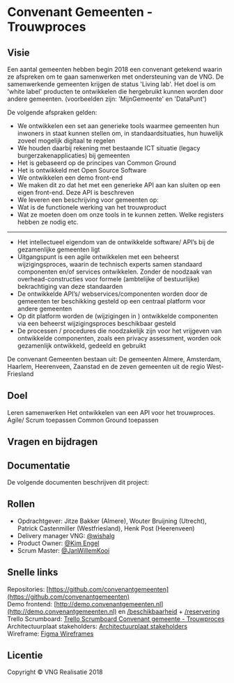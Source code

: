# Convenant Gemeenten - Trouwproces


## Visie 
Een aantal gemeenten hebben begin 2018 een convenant getekend waarin ze afspreken om te gaan samenwerken met ondersteuning van de VNG. De samenwerkende gemeenten krijgen de status 'Living lab'. Het doel is om 'white label' producten te ontwikkelen die hergebruikt kunnen worden door andere gemeenten. (voorbeelden zijn: 'MijnGemeente' en 'DataPunt')

De volgende afspraken gelden:

* We ontwikkelen een set aan generieke tools waarmee gemeenten hun inwoners in staat kunnen stellen om, in standaardsituaties, hun huwelijk zoveel mogelijk digitaal te regelen
* We houden daarbij rekening met bestaande ICT situatie (legacy burgerzakenapplicaties) bij gemeenten
* Het is gebaseerd op de principes van Common Ground
* Het is ontwikkeld met Open Source Software
* We ontwikkelen een demo front-end 
* We maken dit zo dat het met een generieke API aan kan sluiten op een eigen front-end. Deze API is beschreven
* We leveren een beschrijving voor gemeenten op:
* Wat is de functionele werking van het trouwproduct
* Wat ze moeten doen om onze tools in te kunnen zetten. Welke registers hebben ze nodig etc.

---
* Het intellectueel eigendom van de ontwikkelde software/ API’s bij de gezamenlijke gemeenten ligt
* Uitgangspunt is een agile ontwikkelen met een beheerst wijzigingsproces, waarin de technisch experts samen standaard componenten en/of  services ontwikkelen. Zonder de noodzaak van overhead-constructies voor formele (ambtelijke of bestuurlijke) bekrachtiging van deze standaarden
* De ontwikkelde API’s/ webservices/componenten worden door de gemeenten ter beschikking gesteld op een centraal platform voor andere gemeenten
* Op dit platform worden de (wijzigingen in ) ontwikkelde componenten via een beheerst wijzigingsproces beschikbaar gesteld
* De processen / procedures die noodzakelijk zijn voor het vrijgeven van ontwikkelde componenten, zoals een privacy assessment, worden ook gezamenlijk ontwikkeld, gedeeld en gebruikt

De convenant Gemeenten bestaan uit: De gemeenten Almere, Amsterdam, Haarlem, Heerenveen, Zaanstad en de zeven gemeenten uit de regio West-Friesland

## Doel
Leren samenwerken
Het ontwikkelen van een API voor het trouwproces. 
Agile/ Scrum toepassen
Common Ground toepassen

## Vragen en bijdragen


## Documentatie
De volgende documenten beschrijven dit project:

## Rollen

- Opdrachtgever: Jitze Bakker (Almere), Wouter Bruijning (Utrecht), Patrick Castenmiller (Westfriesland), Henk Post (Heerenveen)
- Delivery manager VNG: [@wishalg](https://github.com/wishalg)
- Product Owner: [@Kim Engel](https://github.com/kimengel)
- Scrum Master:  [@JanWillemKooi](https://github.com/JanWillemKooi)

## Snelle links
Repositories: [https://github.com/convenantgemeenten](https://github.com/convenantgemeenten)  
Demo frontend: [http://demo.convenantgemeenten.nl](http://demo.convenantgemeenten.nl) en [/beschikbaarheid](http://demo.convenantgemeenten.nl/beschikbaarheid) + [/reservering](http://demo.convenantgemeenten.nl/reservering)
Trello Scrumboard: [Trello Scrumboard Convenant gemeente - Trouwproces](https://trello.com/b/IS5kRF4A/convenant-gemeenten)  
Architectuurplaat stakeholders: [Architectuurplaat stakeholders](https://github.com/VNG-Realisatie/convenant-gemeenten/blob/master/Documents/Architectuur/Trouwplanner%20-%20architectuur%20-%20stakeholders.pdf)  
Wireframe: [Figma Wireframes](https://www.figma.com/file/PZtGGVGqQQWM7hbco5UE64S6/Trouwapp?node-id=6%3A85)


## Licentie
Copyright © VNG Realisatie 2018
